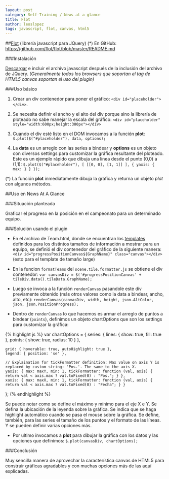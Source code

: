 ```yaml
---
layout: post
category: Self-Training / News at a glance
title: Flot
author: leoslopez
tags: javascript, flot, canvas, html5
---
```


##[Flot](http://www.flotcharts.org/) (librería javascript para JQuery)
(\*) En GitHub: https://github.com/flot/flot/blob/master/README.md

###Instalación 

[Descargar](http://www.flotcharts.org/) e incluir el archivo javascript después de la inclusión del archivo de JQuery.
_(Generalmente todos los browsers que soportan el tag de HTML5 canvas soportan el uso del plugin)_

###Uso básico

1. Crear un div contenedor para poner el gráfico: `<div id="placeholder"></div>`.

2. Se necesita definir el ancho y el alto del div porque sino la librería de ploteado no sabe manejar la escala del gráfico: `<div id="placeholder" style="width:600px;height:300px"></div>`

3. Cuando el div esté listo en el DOM invocamos a la función **plot**: `$.plot($("#placeholder"), data, options);`

4. La **data** es un arreglo con las series a bindear y **options** es un objeto con diversos settings para customizar la gráfica resultante del ploteado.
Este es un ejemplo rápido que dibuja una línea desde el punto (0,0) a (1,1): `$.plot($("#placeholder"), [ [[0, 0], [1, 1]] ], { yaxis: { max: 1 } });`

(\*) La función **plot** inmediatamente dibuja la gráfica y returna un objeto _plot_ con algunos métodos.

##Uso en News At A Glance

###Situación planteada

Graficar el progreso en la posición en el campeonato para un determinado equipo.

###Solución usando el plugin

* En el archivo de Team.html, donde se encuentran los [templates](https://github.com/leoslopez/Account-At-A-Glance-App/blob/master/AccountAtAGlance/NewsAtAGlance/docs/Jquery%20Templates.md) definidos para los distintos tamaños de información a mostrar para un equipo, se definió el div contenedor del gráfico de la siguiente manera: `<div id="progressPositionCanvas${GraphName}" class="canvas"></div>` (esto para el template de tamaño large)

* En la funcion `formatTeams` del `scene.tile.formatter.js` se obtiene el div contenedor: `var canvasDiv = $('#progressPositionCanvas' + 
tileDiv.data().tileData.GraphName);`

* Luego se invoca a la función `renderCanvas` pasandole este div previamente obtenido (más otros valores como la data a bindear, ancho, alto, etc): `renderCanvas(canvasDiv, width, height, json.AltColor, json, json.PositionProgress);`

* Dentro de `renderCanvas` lo que hacemos es armar el arreglo de puntos a bindear (`points`), definimos un objeto chartOptions que son los settings para customizar la gráfica: 

{% highlight js %}
var chartOptions = {
	series: {
		lines: { show: true, fill: true },
		points: { show: true, radius: 10 }
	},

	grid: { hoverable: true, autoHighlight: true },
	legend: { position: 'se' },

    // Explaination for tickFormatter definition: Max value on axis Y is replaced by custom string: 'Pos.'. The same to the axis X.
    yaxis: { max: maxY, min: 1, tickFormatter: function (val, axis) { return val < axis.max ? val.toFixed(0) : "Pos."; } },
    xaxis: { max: maxX, min: 1, tickFormatter: function (val, axis) { return val < axis.max ? val.toFixed(0) : "Fecha"; } }
};
{% endhighlight %}

   Se puede notar como se define el máximo y mínimo para el eje X e Y. Se defina la ubicación de la leyenda sobre la gráfica. Se indica que se haga highlight automático cuando se pasa el mouse sobre la gráfica. Se define, también, para las series el tamaño de los puntos y el formato de las líneas. Y se pueden definir varias opciones más.

* Por ultimo invocamos a **plot** para dibujar la gráfica con los datos y las opciones que definimos: `$.plot(canvasDiv, chartOptions);`

###Conclusión

Muy sencilla manera de aprovechar la característica canvas de HTML5 para construir gráficas agradables y con muchas opciones más de las aquí explicadas.